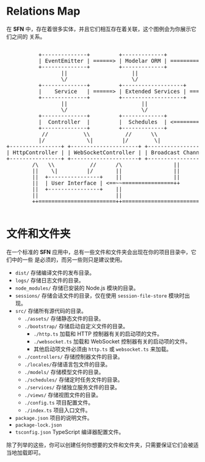 # Relations Map

在 **SFN** 中，存在着很多实体，并且它们相互存在着关联，这个图例会为你展示它们之间的
关系。

<pre>

          +--------------+         +-------------+
          | EventEmitter | ======> | Modelar ORM | ==============++
          +--------------+         +-------------+               ||
                 ||                    ||                        ||
                 \/                    \/                        ||
          +--------------+         +-------------------+         ||
          |    Service   | ======> | Extended Services | =====>  ||
          +--------------+         +-------------------+         ||
                 ||                       ||                     ||
                 \/                       \/                     ||
          +--------------+         +-------------+               ||
          |  Controller  |         |  Schedules  | <=============++
          +--------------+         +-------------+               ||
           //           \\           //      \\                  ||
          |/             \|         |/        \|                 ||
+----------------+ +---------------------+ +-------------------+ ||
| HttpController | | WebSocketController | | Broadcast Channel | ||
+----------------+ +---------------------+ +-------------------+ ||
        /\   \\           //      /\                ||           ||
        ||    \|         |/       ||                ||           ||
        ||  +----------------+    ||                ||           ||
        ||  | User Interface | <==~~================++           ||
        ||  +----------------+    ||                             ||
        ||                        ||                             ||
        ++========================++=============================++

</pre>

# 文件和文件夹

在一个标准的 **SFN** 应用中，总有一些文件和文件夹会出现在你的项目目录中，它们中的一些
是必须的，而另一些则只是建议使用。

- `dist/` 存储编译文件的发布目录。
- `logs/` 存储日志文件的目录。
- `node_modules/` 存储已安装的 Node.js 模块的目录。
- `sessions/` 存储会话文件的目录，仅在使用 `session-file-store` 模块时出现。
- `src/` 存储所有源代码的目录。
    - `./assets/` 存储静态文件的目录。
    - `./bootstrap/` 存储启动自定义文件的目录。
        - `./http.ts` 加载和 HTTP 控制器有关的启动项的文件。
        - `./websocket.ts`  加载和 WebSocket 控制器有关的启动项的文件。
        - 其他启动项文件必须由 `http.ts` 或 `websocket.ts` 来加载。
    - `./controllers/` 存储控制器文件的目录。
    - `./locales/`存储语言包文件的目录。
    - `./models/` 存储模型文件的目录。
    - `./schedules/` 存储定时任务文件的目录。
    - `./services/` 存储独立服务文件的目录。
    - `./views/` 存储视图文件的目录。
    - `./config.ts` 项目配置文件。
    - `./index.ts` 项目入口文件。
- `package.json` 项目的说明文件。
- `package-lock.json`
- `tsconfig.json` TypeScript 编译器配置文件。

除了列举的这些，你可以创建任何你想要的文件和文件夹，只需要保证它们会被适当地加载即可。